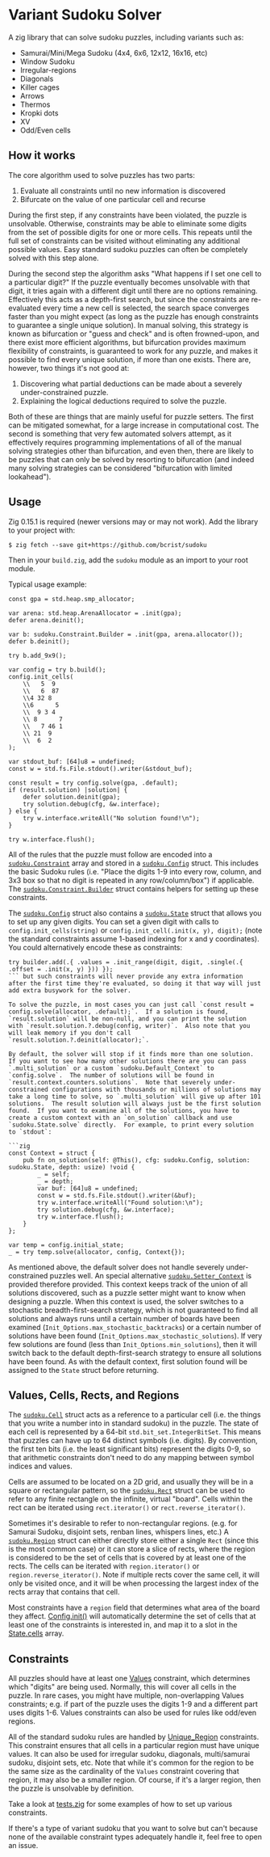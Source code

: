 # Variant Sudoku Solver

A zig library that can solve sudoku puzzles, including variants such as:

* Samurai/Mini/Mega Sudoku (4x4, 6x6, 12x12, 16x16, etc)
* Window Sudoku
* Irregular-regions
* Diagonals
* Killer cages
* Arrows
* Thermos
* Kropki dots
* XV
* Odd/Even cells

## How it works
The core algorithm used to solve puzzles has two parts:
1. Evaluate all constraints until no new information is discovered
2. Bifurcate on the value of one particular cell and recurse

During the first step, if any constraints have been violated, the puzzle is unsolvable.  Otherwise, constraints may be able to eliminate some digits from the set of possible digits for one or more cells.  This repeats until the full set of constraints can be visited without eliminating any additional possible values.  Easy standard sudoku puzzles can often be completely solved with this step alone.

During the second step the algorithm asks "What happens if I set one cell to a particular digit?"  If the puzzle eventually becomes unsolvable with that digit, it tries again with a different digit until there are no options remaining.  Effectively this acts as a depth-first search, but since the constraints are re-evaluated every time a new cell is selected, the search space converges faster than you might expect (as long as the puzzle has enough constraints to guarantee a single unique solution).  In manual solving, this strategy is known as bifurcation or "guess and check" and is often frowned-upon, and there exist more efficient algorithms, but bifurcation provides maximum flexibility of constraints, is guaranteed to work for any puzzle, and makes it possible to find every unique solution, if more than one exists.  There are, however, two things it's not good at:
1. Discovering what partial deductions can be made about a severely under-constrained puzzle.
2. Explaining the logical deductions required to solve the puzzle.

Both of these are things that are mainly useful for puzzle setters.  The first can be mitigated somewhat, for a large increase in computational cost.  The second is something that very few automated solvers attempt, as it effectively requires programming implementations of all of the manual solving strategies other than bifurcation, and even then, there are likely to be puzzles that can only be solved by resorting to bifurcation (and indeed many solving strategies can be considered "bifurcation with limited lookahead").

## Usage
Zig 0.15.1 is required (newer versions may or may not work).  Add the library to your project with:

```
$ zig fetch --save git+https://github.com/bcrist/sudoku
```

Then in your `build.zig`, add the `sudoku` module as an import to your root module.

Typical usage example:

```zig
const gpa = std.heap.smp_allocator;

var arena: std.heap.ArenaAllocator = .init(gpa);
defer arena.deinit();

var b: sudoku.Constraint.Builder = .init(gpa, arena.allocator());
defer b.deinit();

try b.add_9x9();

var config = try b.build();
config.init_cells(
    \\   5  9  
    \\   6  87 
    \\4 32 8   
    \\6      5 
    \\  9 3 4  
    \\ 8      7
    \\   7 46 1
    \\ 21  9   
    \\  6  2   
);

var stdout_buf: [64]u8 = undefined;
const w = std.fs.File.stdout().writer(&stdout_buf);

const result = try config.solve(gpa, .default);
if (result.solution) |solution| {
    defer solution.deinit(gpa);
    try solution.debug(cfg, &w.interface);
} else {
    try w.interface.writeAll("No solution found!\n");
}

try w.interface.flush();
```

All of the rules that the puzzle must follow are encoded into a [`sudoku.Constraint`](./src/constraint.zig) array and stored in a [`sudoku.Config`](./src/Config.zig) struct.  This includes the basic Sudoku rules (i.e. "Place the digits 1-9 into every row, column, and 3x3 box so that no digit is repeated in any row/column/box") if applicable.  The [`sudoku.Constraint.Builder`](./src/constraint/Builder.zig) struct contains helpers for setting up these constraints.

The [`sudoku.Config`](./src/Config.zig) struct also contains a [`sudoku.State`](./src/State.zig) struct that allows you to set up any given digits.  You can set a given digit with calls to `config.init_cells(string)` or `config.init_cell(.init(x, y), digit);` (note the standard constraints assume 1-based indexing for x and y coordinates).  You could alternatively encode these as constraints:
```zig
try builder.add(.{ .values = .init_range(digit, digit, .single(.{ .offset = .init(x, y) })) });
``` but such constraints will never provide any extra information after the first time they're evaluated, so doing it that way will just add extra busywork for the solver.

To solve the puzzle, in most cases you can just call `const result = config.solve(allocator, .default);`.  If a solution is found, `result.solution` will be non-null, and you can print the solution with `result.solution.?.debug(config, writer)`.  Also note that you will leak memory if you don't call `result.solution.?.deinit(allocator);`.

By default, the solver will stop if it finds more than one solution.  If you want to see how many other solutions there are you can pass `.multi_solution` or a custom `sudoku.Default_Context` to `config.solve`.  The number of solutions will be found in `result.context.counters.solutions`.  Note that severely under-constrained configurations with thousands or millions of solutions may take a long time to solve, so `.multi_solution` will give up after 101 solutions.  The result solution will always just be the first solution found.  If you want to examine all of the solutions, you have to create a custom context with an `on_solution` callback and use `sudoku.State.solve` directly.  For example, to print every solution to `stdout`:

```zig
const Context = struct {
    pub fn on_solution(self: @This(), cfg: sudoku.Config, solution: sudoku.State, depth: usize) !void {
        _ = self;
        _ = depth;
        var buf: [64]u8 = undefined;
        const w = std.fs.File.stdout().writer(&buf);
        try w.interface.writeAll("Found solution:\n");
        try solution.debug(cfg, &w.interface);
        try w.interface.flush();
    }
};

var temp = config.initial_state;
_ = try temp.solve(allocator, config, Context{});
```

As mentioned above, the default solver does not handle severely under-constrained puzzles well.  An special alternative [`sudoku.Setter_Context`](./src/Setter_Context.zig) is provided therefore provided.  This context keeps track of the union of all solutions discovered, such as a puzzle setter might want to know when designing a puzzle.  When this context is used, the solver switches to a stochastic breadth-first-search strategy, which is not guaranteed to find all solutions and always runs until a certain number of boards have been examined (`Init_Options.max_stochastic_backtracks`) or a certain number of solutions have been found (`Init_Options.max_stochastic_solutions`).  If very few solutions are found (less than `Init_Options.min_solutions`), then it will switch back to the default depth-first-search strategy to ensure all solutions have been found.  As with the default context, first solution found will be assigned to the `State` struct before returning.

## Values, Cells, Rects, and Regions

The [`sudoku.Cell`](./src/Cell.zig) struct acts as a reference to a particular cell (i.e. the things that you write a number into in standard sudoku) in the puzzle.  The state of each cell is represented by a 64-bit `std.bit_set.IntegerBitSet`.  This means that puzzles can have up to 64 distinct symbols (i.e. digits).  By convention, the first ten bits (i.e. the least significant bits) represent the digits 0-9, so that arithmetic constraints don't need to do any mapping between symbol indices and values.

Cells are assumed to be located on a 2D grid, and usually they will be in a square or rectangular pattern, so the [`sudoku.Rect`](./src/Rect.zig) struct can be used to refer to any finite rectangle on the infinite, virtual "board".  Cells within the rect can be iterated using `rect.iterator()` or `rect.reverse_iterator()`.

Sometimes it's desirable to refer to non-rectangular regions. (e.g. for Samurai Sudoku, disjoint sets, renban lines, whispers lines, etc.)  A [`sudoku.Region`](./src/Region.zig) struct can either directly store either a single `Rect` (since this is the most common case) or it can store a slice of rects, where the region is considered to be the set of cells that is covered by at least one of the rects.  The cells can be iterated with `region.iterator()` or `region.reverse_iterator()`.  Note if multiple rects cover the same cell, it will only be visited once, and it will be when processing the largest index of the rects array that contains that cell.

Most constraints have a `region` field that determines what area of the board they affect.  [Config.init()](./src/Config.zig) will automatically determine the set of cells that at least one of the constraints is interested in, and map it to a slot in the [State.cells](./src/State.zig) array.

## Constraints

All puzzles should have at least one [Values](./src/constraint/Values.zig) constraint, which determines which "digits" are being used.  Normally, this will cover all cells in the puzzle.  In rare cases, you might have multiple, non-overlapping Values constraints; e.g. if part of the puzzle uses the digits 1-9 and a different part uses digits 1-6.  Values constraints can also be used for rules like odd/even regions.

All of the standard sudoku rules are handled by [Unique_Region](./src/constraint/Unique_Region.zig) constraints.  This constraint ensures that all cells in a particular region must have unique values.  It can also be used for irregular sudoku, diagonals, multi/samurai sudoku, disjoint sets, etc.  Note that while it's common for the region to be the same size as the cardinality of the `Values` constraint covering that region, it may also be a smaller region.  Of course, if it's a larger region, then the puzzle is unsolvable by definition.

Take a look at [tests.zig](./tests.zig) for some examples of how to set up various constraints.

If there's a type of variant sudoku that you want to solve but can't because none of the available constraint types adequately handle it, feel free to open an issue.
